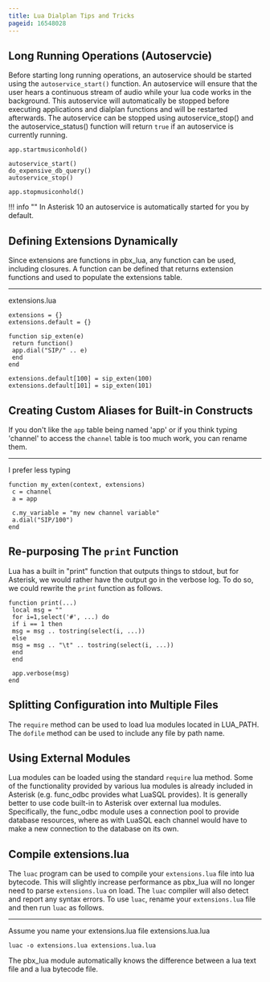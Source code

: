 ```yaml
---
title: Lua Dialplan Tips and Tricks
pageid: 16548028
---
```


Long Running Operations (Autoservcie)
-------------------------------------

Before starting long running operations, an autoservice should be started using the `autoservice_start()` function. An autoservice will ensure that the user hears a continuous stream of audio while your lua code works in the background. This autoservice will automatically be stopped before executing applications and dialplan functions and will be restarted afterwards. The autoservice can be stopped using autoservice_stop() and the autoservice_status() function will return `true` if an autoservice is currently running.

```
app.startmusiconhold()

autoservice_start()
do_expensive_db_query()
autoservice_stop()

app.stopmusiconhold()

```



!!! info ""
    In Asterisk 10 an autoservice is automatically started for you by default.

      
[//]: # (end-info)



Defining Extensions Dynamically
-------------------------------

Since extensions are functions in pbx_lua, any function can be used, including closures. A function can be defined that returns extension functions and used to populate the extensions table.




---

  
extensions.lua  

```
extensions = {}
extensions.default = {}

function sip_exten(e)
 return function()
 app.dial("SIP/" .. e)
 end
end

extensions.default[100] = sip_exten(100)
extensions.default[101] = sip_exten(101)

```

Creating Custom Aliases for Built-in Constructs
-----------------------------------------------

If you don't like the `app` table being named 'app' or if you think typing 'channel' to access the `channel` table is too much work, you can rename them.




---

  
I prefer less typing  

```
function my_exten(context, extensions)
 c = channel
 a = app

 c.my_variable = "my new channel variable"
 a.dial("SIP/100")
end

```

Re-purposing The `print` Function
---------------------------------

Lua has a built in "print" function that outputs things to stdout, but for Asterisk, we would rather have the output go in the verbose log. To do so, we could rewrite the `print` function as follows.

```
function print(...)
 local msg = ""
 for i=1,select('#', ...) do
 if i == 1 then
 msg = msg .. tostring(select(i, ...))
 else
 msg = msg .. "\t" .. tostring(select(i, ...))
 end
 end

 app.verbose(msg)
end

```

Splitting Configuration into Multiple Files
-------------------------------------------

The `require` method can be used to load lua modules located in LUA_PATH.  The `dofile` method can be used to include any file by path name.

Using External Modules
----------------------

Lua modules can be loaded using the standard `require` lua method. Some of the functionality provided by various lua modules is already included in Asterisk (e.g. func_odbc provides what LuaSQL provides). It is generally better to use code built-in to Asterisk over external lua modules. Specifically, the func_odbc module uses a connection pool to provide database resources, where as with LuaSQL each channel would have to make a new connection to the database on its own.

Compile extensions.lua
----------------------

The `luac` program can be used to compile your `extensions.lua` file into lua bytecode. This will slightly increase performance as pbx_lua will no longer need to parse `extensions.lua` on load. The `luac` compiler will also detect and report any syntax errors. To use `luac`, rename your `extensions.lua` file and then run `luac` as follows.




---

  
Assume you name your extensions.lua file extensions.lua.lua  

```
luac -o extensions.lua extensions.lua.lua

```

The pbx_lua module automatically knows the difference between a lua text file and a lua bytecode file.

